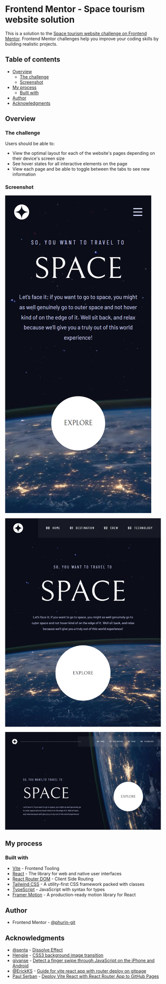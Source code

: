 # Frontend Mentor - Space tourism website solution

This is a solution to the [Space tourism website challenge on Frontend Mentor](https://www.frontendmentor.io/challenges/space-tourism-multipage-website-gRWj1URZ3). Frontend Mentor challenges help you improve your coding skills by building realistic projects. 

## Table of contents

- [Overview](#overview)
  - [The challenge](#the-challenge)
  - [Screenshot](#screenshot)
- [My process](#my-process)
  - [Built with](#built-with)
- [Author](#author)
- [Acknowledgments](#acknowledgments)

## Overview

### The challenge

Users should be able to:

- View the optimal layout for each of the website's pages depending on their device's screen size
- See hover states for all interactive elements on the page
- View each page and be able to toggle between the tabs to see new information

### Screenshot

![iPhone 12 Pro](./screenshots/screenshot_iphone12pro_390x844.jpeg)

![iPad](./screenshots/screenshot_ipad_768x1024.jpeg)

![Macbook Pro](./screenshots/screenshot_macbookpro_1440x900.jpeg)

## My process

### Built with

- [Vite](https://vitejs.dev/) - Frontend Tooling
- [React](https://react.dev/) - The library for web and native user interfaces
- [React Router DOM](https://reactrouter.com/en/main) - Client Side Routing
- [Tailwind CSS](https://tailwindcss.com/) - A utility-first CSS framework packed with classes
- [TypeScript](https://www.typescriptlang.org/) - JavaScript with syntax for types
- [Framer Motion](https://www.framer.com/motion/) - A production-ready motion library for React

## Author

- Frontend Mentor - [@phurin-git](https://www.frontendmentor.io/profile/phurin-git)

## Acknowledgments

- [@senta](https://codepen.io/senta) - [Dissolve Effect](https://codepen.io/senta/pen/XENWwo)
- [Hengjie](https://stackoverflow.com/users/914986/hengjie?tab=profile) - [CSS3 background image transition](https://stackoverflow.com/questions/9483364/css3-background-image-transition)
- [givanse](https://stackoverflow.com/users/7852/givanse) - [Detect a finger swipe through JavaScript on the iPhone and Android](https://stackoverflow.com/questions/2264072/detect-a-finger-swipe-through-javascript-on-the-iphone-and-android?newreg=159063c9dc2841c7b9786191044ea1e0)
- [@ErickKS](https://github.com/ErickKS) - [Guide for vite react app with router deploy on gitpage](https://github.com/ErickKS/vite-react-router)
- [Paul Serban](https://paulserban.eu/) - [Deploy Vite React with React Router App to GitHub Pages](https://paulserban.eu/blog/post/deploy-vite-react-with-react-router-app-to-github-pages/)